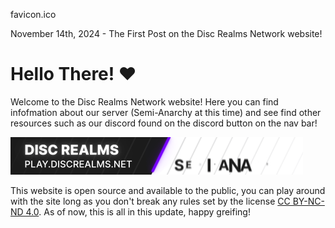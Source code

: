 <thumbnail>favicon.ico</thumbnail>
<summary>November 14th, 2024 - The First Post on the Disc Realms Network website!</summary>

# Hello There! ❤️

Welcome to the Disc Realms Network website! Here you can find infofmation about our server (Semi-Anarchy at this time) and see find other resources such as our discord found on the discord button on the nav bar!

<img src="https://github.com/Disc-Realms-Network/cdn/blob/main/server-assets/Banner/banner2.gif?raw=true">

This website is open source and available to the public, you can play around with the site long as you don't break any rules set by the license [CC BY-NC-ND 4.0](https://creativecommons.org/licenses/by-nc-nd/4.0/?ref=chooser-v1). As of now, this is all in this update, happy greifing!
